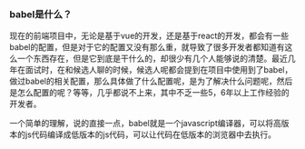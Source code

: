 ### babel是什么？

现在的前端项目中，无论是基于vue的开发，还是基于react的开发，都会有一些babel的配置，但是对于它的配置又没有那么重，就导致了很多开发者都知道有这么一个东西存在，但是它到底是干什么的，却很少有几个人能够说的清楚。最近几年在面试时，在和候选人聊的时候，候选人呢都会提到在项目中使用到了babel，做过babel的相关配置，那么具体做了什么配置呢，是为了解决什么问题呢，然后是怎么配置的呢？等等，几乎都说不上来，其中不乏一些5，6年以上工作经验的开发者。

一个简单的理解，说的直接一点，babel就是一个javascript编译器，可以将高版本的js代码编译成低版本的js代码，可以让代码在低版本的浏览器中去执行。